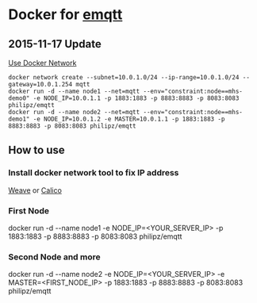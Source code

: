 # Docker for [emqtt](http://emqtt.io/)
## 2015-11-17 Update
[Use Docker Network](https://docs.docker.com/engine/userguide/networking/get-started-overlay/)
```
docker network create --subnet=10.0.1.0/24 --ip-range=10.0.1.0/24 --gateway=10.0.1.254 mqtt
docker run -d --name node1 --net=mqtt --env="constraint:node==mhs-demo0" -e NODE_IP=10.0.1.1 -p 1883:1883 -p 8883:8883 -p 8083:8083 philipz/emqtt
docker run -d --name node2 --net=mqtt --env="constraint:node==mhs-demo1" -e NODE_IP=10.0.1.2 -e MASTER=10.0.1.1 -p 1883:1883 -p 8883:8883 -p 8083:8083 philipz/emqtt
```
## How to use
### Install docker network tool to fix IP address
[Weave](http://weave.works/) or [Calico](http://www.projectcalico.org)
### First Node
docker run -d --name node1 -e NODE_IP=<YOUR_SERVER_IP> -p 1883:1883 -p 8883:8883 -p 8083:8083 philipz/emqtt
### Second Node and more
docker run -d --name node2 -e NODE_IP=<YOUR_SERVER_IP> -e MASTER=<FIRST_NODE_IP> -p 1883:1883 -p 8883:8883 -p 8083:8083 philipz/emqtt
